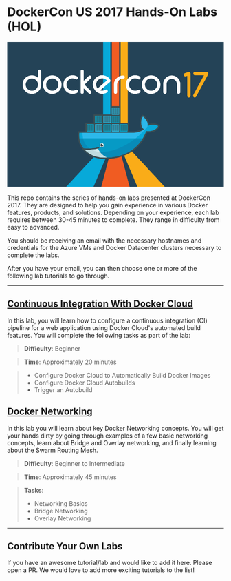 # DockerCon US 2017 Hands-On Labs (HOL)

![dcus2017](images/dockercon.png)

This repo contains the series of hands-on labs presented at DockerCon 2017. They are designed to help you gain experience in various Docker features, products, and solutions. Depending on your experience, each lab requires between 30-45 minutes to complete. They range in difficulty from easy to advanced.

You should be receiving an email with the necessary hostnames and credentials for the Azure VMs and Docker Datacenter clusters necessary to complete the labs. 

After you have your email, you can then choose one or more of the following lab tutorials to go through.

---

## [Continuous Integration With Docker Cloud](https://github.com/docker/dcus-hol-2017/tree/master/docker-cloud)

In this lab, you will learn how to configure a continuous integration (CI) pipeline for a web application using Docker Cloud's automated build features. You will complete the following tasks as part of the lab:

> **Difficulty**: Beginner

> **Time**: Approximately 20 minutes

> - Configure Docker Cloud to Automatically Build Docker Images
> - Configure Docker Cloud Autobuilds
> - Trigger an Autobuild

## [Docker Networking](https://github.com/docker/dcus-hol-2017/tree/master/docker-networking)

In this lab you will learn about key Docker Networking concepts. You will get your hands dirty by going through examples of a few basic networking concepts, learn about Bridge and Overlay networking, and finally learning about the Swarm Routing Mesh.

> **Difficulty**: Beginner to Intermediate

> **Time**: Approximately 45 minutes

> **Tasks**:
>
> * Networking Basics
> * Bridge Networking
> * Overlay Networking


---

## Contribute Your Own Labs

If you have an awesome tutorial/lab and would like to add it here. Please open a PR. We would love to add more exciting tutorials to the list!
